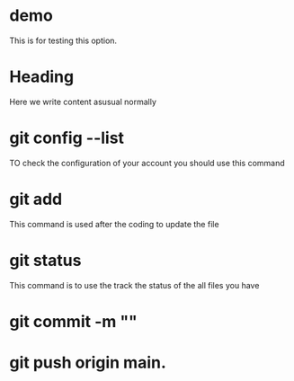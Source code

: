 # demo
This is for testing this option.

<!-- ( # ) used to show heading  -->
# Heading
Here we write content asusual normally

# git config --list
 TO check the configuration of your account you should use this command
 
 # git add <!-- file name-->
This command is used after the coding to update the file

# git status
This command is to use the track the status of the all files you have

# git commit -m ""<!--Comment (you've done after the saaving of that file)-->

# git push origin main.